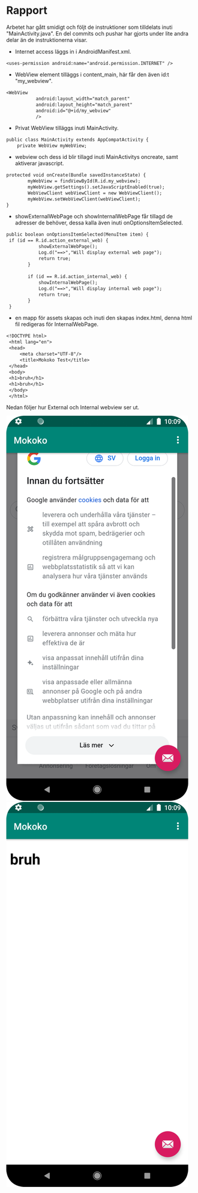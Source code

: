 
# Rapport

Arbetet har gått smidigt och följt de instruktioner som tilldelats inuti "MainActivity.java". En del commits och pushar har gjorts under lite andra delar
än de instruktionerna visar.

- Internet access läggs in i AndroidManifest.xml.
```
<uses-permission android:name="android.permission.INTERNET" />
```
- WebView element tilläggs i content_main, här får den även id:t "my_webview".
```
<WebView
           android:layout_width="match_parent"
           android:layout_height="match_parent"
           android:id="@+id/my_webview"
           />
```
- Privat WebView tilläggs inuti MainActivity.
```
public class MainActivity extends AppCompatActivity {
    private WebView myWebView;
```
- webview och dess id blir tillagd inuti MainActivitys oncreate, samt aktiverar javascript.
```
protected void onCreate(Bundle savedInstanceState) {
        myWebView = findViewById(R.id.my_webview);
        myWebView.getSettings().setJavaScriptEnabled(true);
        WebViewClient webViewClient = new WebViewClient();
        myWebView.setWebViewClient(webViewClient);
}
```
- showExternalWebPage och showInternalWebPage får tillagd de adresser de behöver, dessa kalla även
inuti onOptionsItemSelected.
```
public boolean onOptionsItemSelected(MenuItem item) {
 if (id == R.id.action_external_web) {
            showExternalWebPage();
            Log.d("==>","Will display external web page");
            return true;
        }

        if (id == R.id.action_internal_web) {
            showInternalWebPage();
            Log.d("==>","Will display internal web page");
            return true;
        }
 }
```
- en mapp för assets skapas och inuti den skapas index.html, denna html fil redigeras för
InternalWebPage.
```
<!DOCTYPE html>
 <html lang="en">
 <head>
     <meta charset="UTF-8"/>
     <title>Mokoko Test</title>
 </head>
 <body>
 <h1>bruh</h1>
 <h1>bruh</h1>
 </body>
 </html>
```
Nedan följer hur External och Internal webview ser ut.

![](ScreenshotExternal.png)
![](ScreenshotInternal.png)

